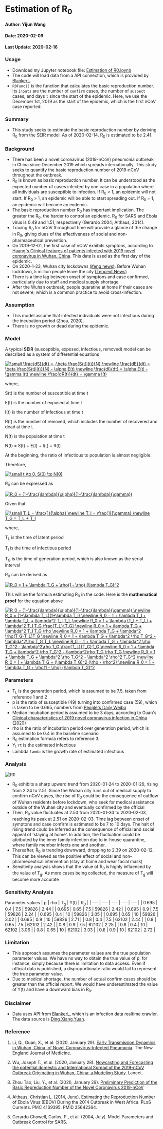 # Estimation of R<sub>0</sub>

#### Author: Yijun Wang
#### Date: 2020-02-09
#### Last Update: 2020-02-16

### Usage
- Download my Jupyter notebook file: [Estimation of R0.ipynb](https://github.com/yijunwang0805/YijunWang/blob/master/Estimation%20of%20R0_Yijun/Estimation%20of%20R0.ipynb)
- The code will load data from a API connection, which is provided by [BlankerL](https://lab.isaaclin.cn/nCoV/). 
- ```R0Func()``` is the function that calculates the basic reproduction number. Its ```inputs``` are the number of ```confirm``` cases, the number of ```suspect``` cases, and days ```t``` since the start of the epidemic. Here, we use the December 1st, 2019 as the start of the epidemic, which is the first nCoV case reported. 

### Summary
- This study seeks to estimate the basic reproduction number by deriving R<sub>0</sub> from the SEIR model. As of 2020-02-14, R<sub>0</sub> is estimated to be 2.41.

### Background
- There has been a novel coronavirus (2019-nCoV) pneumonia outbreak in China since December 2019 which spreads internationally. This study seeks to quantify the basic reproduction number of 2019-nCoV throughout the outbreak.
- R<sub>0</sub> is known as basic reproduction number. It can be understood as the expected number of cases infected by one case in a population where all individuals are susceptible to infection. If R<sub>0</sub> < 1, an epidemic will not start. If R<sub>0</sub> > 1, an epidemic will be able to start spreading out. If R<sub>0</sub> = 1, an epidemic will become an endemic.
- The basic reproduction number R<sub>0</sub> has important implication. The greater the R<sub>0</sub>, the harder to control an epidemic. R<sub>0</sub> for SARS and Ebola virus is 0.49 and 1.51, respectively (Gerardo 2004; Althaus, 2014). 
- Tracing R<sub>0</sub> for nCoV throughout time will provide a glance of the change in R<sub>0</sub>, giving clues of the effectiveness of social and non-pharmaceutical prevention.
- On 2019-12-01, the first case of nCoV exhibits symptons, according to [Huang's Clinical features of patients infected with 2019 novel coronavirus in Wuhan, China](https://www.thelancet.com/journals/lancet/article/PIIS0140-6736(20)30183-5/fulltext#seccestitle10). This date is used as the first day of the epidemic.
- On 2020-1-23, Wuhan city lockdowns [(ifeng news)](http://news.ifeng.com/c/7tpL47zV2Vy). Before Wuhan lockdown, 5 million people leave the city [(Tencent News)](https://new.qq.com/sv1/qd/aoyou.html?cmsid=20200127A0EFXJ00)
- There is a time lag between onset of symptons and case confirmed, particularly due to staff and medical supply shortage
- After the Wuhan outbreak, people quaratine at home if their cases are not severe, which is a common practice to avoid cross-infection. 

### Assumption
- This model assume that infected individuals were not infectious during the incubation period (Zhou, 2020).
- There is no growth or dead during the epidemic.

### Model
A typical **SEIR** (susceptible, exposed, infectious, removed) model can be described as a system of differential equations

<a href="https://www.codecogs.com/eqnedit.php?latex=\small&space;\frac{dS}{dt}&space;=&space;-\beta&space;\frac{S(t)I(t)}{N}&space;\newline&space;\frac{dE}{dt}&space;=&space;\beta&space;\frac{S(t)I(t)}{N}&space;-&space;\alpha&space;E(t)&space;\newline&space;\frac{dI}{dt}&space;=&space;\alpha&space;E(t)&space;-&space;\gamma&space;I(t)&space;\newline&space;\frac{dR(t)}{dt}&space;=&space;\gamma&space;I(t)" target="_blank"><img src="https://latex.codecogs.com/gif.latex?\small&space;\frac{dS}{dt}&space;=&space;-\beta&space;\frac{S(t)I(t)}{N}&space;\newline&space;\frac{dE}{dt}&space;=&space;\beta&space;\frac{S(t)I(t)}{N}&space;-&space;\alpha&space;E(t)&space;\newline&space;\frac{dI}{dt}&space;=&space;\alpha&space;E(t)&space;-&space;\gamma&space;I(t)&space;\newline&space;\frac{dR(t)}{dt}&space;=&space;\gamma&space;I(t)" title="\small \frac{dS}{dt} = -\beta \frac{S(t)I(t)}{N} \newline \frac{dE}{dt} = \beta \frac{S(t)I(t)}{N} - \alpha E(t) \newline \frac{dI}{dt} = \alpha E(t) - \gamma I(t) \newline \frac{dR(t)}{dt} = \gamma I(t)" /></a>

where,

S(t) is the number of susceptible at time t

E(t) is the number of exposed at time t

I(t) is the number of infectious at time t

R(t) is the number of removed, which includes the number of recovered and dead at time t

N(t) is the population at time t

N(t) = S(t) + E(t) + I(t) + R(t)

At the beginning, the ratio of infectious to population is almost negligible.

Therefore,

<a href="https://www.codecogs.com/eqnedit.php?latex=\small&space;t&space;\to&space;0,&space;S(0)&space;\to&space;N(0)" target="_blank"><img src="https://latex.codecogs.com/gif.latex?\small&space;t&space;\to&space;0,&space;S(0)&space;\to&space;N(0)" title="\small t \to 0, S(0) \to N(0)" /></a>

R<sub>0</sub> can be expressed as

<a href="https://www.codecogs.com/eqnedit.php?latex=R_0&space;=&space;(1&plus;\frac{\lambda}{\alpha})(1&plus;\frac{\lambda}{\gamma})" target="_blank"><img src="https://latex.codecogs.com/gif.latex?R_0&space;=&space;(1&plus;\frac{\lambda}{\alpha})(1&plus;\frac{\lambda}{\gamma})" title="R_0 = (1+\frac{\lambda}{\alpha})(1+\frac{\lambda}{\gamma})" /></a>

Given that 

<a href="https://www.codecogs.com/eqnedit.php?latex=\small&space;T_L&space;=&space;\frac{1}{\alpha}&space;\newline&space;T_I&space;=&space;\frac{1}{\gamma}&space;\newline&space;T_G&space;=&space;T_L&space;&plus;&space;T_I" target="_blank"><img src="https://latex.codecogs.com/gif.latex?\small&space;T_L&space;=&space;\frac{1}{\alpha}&space;\newline&space;T_I&space;=&space;\frac{1}{\gamma}&space;\newline&space;T_G&space;=&space;T_L&space;&plus;&space;T_I" title="\small T_L = \frac{1}{\alpha} \newline T_I = \frac{1}{\gamma} \newline T_G = T_L + T_I" /></a>

where,

T<sub>L</sub> is the time of latent period

T<sub>I</sub> is the time of infectious period

T<sub>G</sub> is the time of generation period, which is also known as the serial interval

R<sub>0</sub> can be derived as

<a href="https://www.codecogs.com/eqnedit.php?latex=R_0&space;=&space;1&space;&plus;&space;\lambda&space;T_G&space;&plus;&space;\rho(1&space;-&space;\rho)&space;(\lambda&space;T_G)^2" target="_blank"><img src="https://latex.codecogs.com/gif.latex?R_0&space;=&space;1&space;&plus;&space;\lambda&space;T_G&space;&plus;&space;\rho(1&space;-&space;\rho)&space;(\lambda&space;T_G)^2" title="R_0 = 1 + \lambda T_G + \rho(1 - \rho) (\lambda T_G)^2" /></a>

This will be the formula estimating R<sub>0</sub> in the code. Here is the **mathematical proof** for the equation above

<a href="https://www.codecogs.com/eqnedit.php?latex=R_0&space;=&space;(1&plus;\frac{\lambda}{\alpha})(1&plus;\frac{\lambda}{\gamma})&space;\newline&space;R_0&space;=&space;(1&plus;\lambda&space;T_L)(1&plus;\lambda&space;T_I)&space;\newline&space;R_0&space;=&space;1&space;&plus;&space;\lambda&space;T_I&space;&plus;&space;\lambda&space;T_L&space;&plus;&space;\lambda^2&space;T_I&space;T_L&space;\newline&space;R_0&space;=&space;1&space;&plus;&space;\lambda&space;(T_I&space;&plus;&space;T_L)&space;&plus;&space;\lambda^2&space;T_I&space;T_G&space;\frac{T_L}{T_G}&space;\newline&space;R_0&space;=&space;1&space;&plus;&space;\lambda&space;T_G&space;&plus;&space;\lambda^2&space;T_I&space;T_G&space;\rho&space;\newline&space;R_0&space;=&space;1&space;&plus;&space;\lambda&space;T_G&space;&plus;&space;\lambda^2&space;\rho(T_G-T_L)T_G&space;\newline&space;R_0&space;=&space;1&space;&plus;&space;\lambda&space;T_G&space;&plus;&space;\lambda^2&space;\rho&space;T_G^2&space;-&space;\lambda^2\rho&space;T_G&space;T_L&space;\newline&space;R_0&space;=&space;1&space;&plus;&space;\lambda&space;T_G&space;&plus;&space;\lambda^2&space;\rho&space;T_G^2&space;-&space;\lambda^2\rho&space;T_G&space;\frac{T_L}{T_G}T_G&space;\newline&space;R_0&space;=&space;1&space;&plus;&space;\lambda&space;T_G&space;&plus;&space;\lambda^2&space;\rho&space;T_G^2&space;-&space;\lambda^2\rho&space;T_G&space;\rho&space;T_G&space;\newline&space;R_0&space;=&space;1&space;&plus;&space;\lambda&space;T_G&space;&plus;&space;\lambda^2&space;\rho&space;T_G^2&space;-&space;\lambda^2&space;\rho^2&space;T_G^2&space;\newline&space;R_0&space;=&space;1&space;&plus;&space;\lambda&space;T_G&space;&plus;&space;(\lambda&space;T_G)^2&space;(\rho&space;-&space;\rho^2)&space;\newline&space;R_0&space;=&space;1&space;&plus;&space;\lambda&space;T_G&space;&plus;&space;\rho(1&space;-&space;\rho)&space;(\lambda&space;T_G)^2" target="_blank"><img src="https://latex.codecogs.com/gif.latex?R_0&space;=&space;(1&plus;\frac{\lambda}{\alpha})(1&plus;\frac{\lambda}{\gamma})&space;\newline&space;R_0&space;=&space;(1&plus;\lambda&space;T_L)(1&plus;\lambda&space;T_I)&space;\newline&space;R_0&space;=&space;1&space;&plus;&space;\lambda&space;T_I&space;&plus;&space;\lambda&space;T_L&space;&plus;&space;\lambda^2&space;T_I&space;T_L&space;\newline&space;R_0&space;=&space;1&space;&plus;&space;\lambda&space;(T_I&space;&plus;&space;T_L)&space;&plus;&space;\lambda^2&space;T_I&space;T_G&space;\frac{T_L}{T_G}&space;\newline&space;R_0&space;=&space;1&space;&plus;&space;\lambda&space;T_G&space;&plus;&space;\lambda^2&space;T_I&space;T_G&space;\rho&space;\newline&space;R_0&space;=&space;1&space;&plus;&space;\lambda&space;T_G&space;&plus;&space;\lambda^2&space;\rho(T_G-T_L)T_G&space;\newline&space;R_0&space;=&space;1&space;&plus;&space;\lambda&space;T_G&space;&plus;&space;\lambda^2&space;\rho&space;T_G^2&space;-&space;\lambda^2\rho&space;T_G&space;T_L&space;\newline&space;R_0&space;=&space;1&space;&plus;&space;\lambda&space;T_G&space;&plus;&space;\lambda^2&space;\rho&space;T_G^2&space;-&space;\lambda^2\rho&space;T_G&space;\frac{T_L}{T_G}T_G&space;\newline&space;R_0&space;=&space;1&space;&plus;&space;\lambda&space;T_G&space;&plus;&space;\lambda^2&space;\rho&space;T_G^2&space;-&space;\lambda^2\rho&space;T_G&space;\rho&space;T_G&space;\newline&space;R_0&space;=&space;1&space;&plus;&space;\lambda&space;T_G&space;&plus;&space;\lambda^2&space;\rho&space;T_G^2&space;-&space;\lambda^2&space;\rho^2&space;T_G^2&space;\newline&space;R_0&space;=&space;1&space;&plus;&space;\lambda&space;T_G&space;&plus;&space;(\lambda&space;T_G)^2&space;(\rho&space;-&space;\rho^2)&space;\newline&space;R_0&space;=&space;1&space;&plus;&space;\lambda&space;T_G&space;&plus;&space;\rho(1&space;-&space;\rho)&space;(\lambda&space;T_G)^2" title="R_0 = (1+\frac{\lambda}{\alpha})(1+\frac{\lambda}{\gamma}) \newline R_0 = (1+\lambda T_L)(1+\lambda T_I) \newline R_0 = 1 + \lambda T_I + \lambda T_L + \lambda^2 T_I T_L \newline R_0 = 1 + \lambda (T_I + T_L) + \lambda^2 T_I T_G \frac{T_L}{T_G} \newline R_0 = 1 + \lambda T_G + \lambda^2 T_I T_G \rho \newline R_0 = 1 + \lambda T_G + \lambda^2 \rho(T_G-T_L)T_G \newline R_0 = 1 + \lambda T_G + \lambda^2 \rho T_G^2 - \lambda^2\rho T_G T_L \newline R_0 = 1 + \lambda T_G + \lambda^2 \rho T_G^2 - \lambda^2\rho T_G \frac{T_L}{T_G}T_G \newline R_0 = 1 + \lambda T_G + \lambda^2 \rho T_G^2 - \lambda^2\rho T_G \rho T_G \newline R_0 = 1 + \lambda T_G + \lambda^2 \rho T_G^2 - \lambda^2 \rho^2 T_G^2 \newline R_0 = 1 + \lambda T_G + (\lambda T_G)^2 (\rho - \rho^2) \newline R_0 = 1 + \lambda T_G + \rho(1 - \rho) (\lambda T_G)^2" /></a>

### Parameters
- T<sub>L</sub> is the generation period, which is assumed to be 7.5, taken from reference 1 and 2
- p is the ratio of susceptible (49) turning into confirmed case (59), which is taken to be 0.695, numbers from [People's Daily Weibo](https://m.weibo.cn/u/2803301701)
- Median incubation period is assumed to be 3 days, according to Guan's [Clinical characteristics of 2019 novel coronavirus infection in China](https://www.medrxiv.org/content/10.1101/2020.02.06.20020974v1) (2020)
- rho is the ratio of incubation period over generation period, which is assumed to be 0.4 in the baseline scenario
- R<sub>0</sub> estimation formula refers to reference 3.
- Y<sub>t</sub> `Yt` is the estimated infectious
- Lambda `lamda` is the growth rate of estimated infectious

### Analysis

![R0](https://user-images.githubusercontent.com/56286591/74337661-aafb6480-4ddb-11ea-8a49-9c433ddc81aa.png)

- R<sub>0</sub> exhibits a sharp upward trend from 2020-01-24 to 2020-01-29, rising from 2.24 to 2.51. Since the Wuhan city runs out of medical supply to confirm nCoV cases, the rise of R<sub>0</sub> could be the consequence of outflow of Wuhan residents before lockdown, who seek for medical assistance outside of the Wuhan city and eventually confirmed by the official
- Then, R<sub>0</sub> value fluctuates at 2.50 from 2020-01-30 to 2020-02-03, reaching its peak at 2.51 on 2020-02-03. Time lag between onset of symptons and case confirm is estimated to be 7 to 10 days. The halt of rising trend could be inferred as the consequence of official and social appeal of 'staying at home'. In addition, the fluctuation could be attributed by the inner family infection due to in-house quarantine, where family member infects one and another. 
- Thereafter, R<sub>0</sub> is trending downward, dropping to 2.39 on 2020-02-12. This can be viewed as the positive effect of social and non-pharmeceutical intervention (stay at home and wear facial mask)
- Sensitivity analysis shows that the value of R<sub>0</sub> is highly influenced by the value of T<sub>g</sub>. As more cases being collected, the measure of T<sub>g</sub> will become more accurate

### Sensitivity Analysis
Parameter values
| p | rho | T<sub>g</sub> | Y(t) | R<sub>0</sub> |
| --- | --- | --- | --- | --- |
| 0.695 | 0.4 | 7.5 | 59826 | 2.44 |
| 0.695 | 0.65 | 7.5 | 59826 | 2.42 |
| 0.695 | 0.9 | 7.5 | 59826 | 2.24 |
| 0.695 | 0.4 | 10 | 59826 | 3.05 |
| 0.695 | 0.65 | 10 | 59826 | 3.02 |
| 0.695 | 0.9 | 10 | 59826 | 2.71 |
| 0.8 | 0.4 | 7.5 | 62102 | 2.44 |
| 0.8 | 0.65 | 7.5 | 62102 | 2.42 |
| 0.8 | 0.9 | 7.5 | 62102 | 2.25 |
| 0.8 | 0.4 | 10 | 62102 | 3.06 |
| 0.8 | 0.65 | 10 | 62102 | 3.03 |
| 0.8 | 0.9 | 10 | 62102 | 2.72 |

### Limitation
- This approach assumes the parameter values are the true population parameter values. We have no way to obtain the true value of p, for instance, simply because there is limitation to data access. Even if official data is published, a disproportionate ratio would fail to represent the true parameter value.
- Due to medical shortage, the number of actual confirm cases should be greater than the official report. We would have underestimated the value of Y(t) and have a downward bias in R<sub>0</sub>. 

### Disclaimer
- Data uses API from [BlankerL](https://github.com/BlankerL/DXY-COVID-19-Crawler), which is an infection data realtime crawler. The data source is [Ding Xiang Yuan](https://3g.dxy.cn/newh5/view/pneumonia).

### Reference
1. Li, Q., Guan, X., et al. (2020, January 29). [Early Transmission Dynamics in Wuhan, China, of Novel Coronavirus–Infected Pneumonia](https://www.nejm.org/doi/full/10.1056/NEJMoa2001316#article_references). The New England Journal of Medicine. 

2. Wu, Joseph T., et al. (2020, January 28). [Nowcasting and Forecasting the potential domestic and International Spread of the 2019-nCoV Outbreak Originating in Wuhan, China: a Modeling Study](https://www.thelancet.com/journals/lancet/article/PIIS0140-6736(20)30260-9/fulltext). Lancet.

3. Zhou Tao, Liu, Y., et al. (2020, January 29). [Preliminary Prediction of the Basic Repreduction Number of the Novel Coronavirus 2019-nCoV](http://kns.cnki.net/kcms/detail/51.1656.r.20200204.1640.002.html)

4. Althaus, Christian L. (2014, June). Estimating the Reproduction Number of Ebola Virus (EBOV) During the 2014 Outbreak in West Africa. PLoS Currents. PMC 4169395. PMID 25642364.

5. Gerardo Chowell, Carlos, P., et al. (2004, July). Model Parameters and Outbreak Control for SARS.
